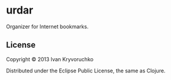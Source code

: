 # urdar

Organizer for Internet bookmarks.

## License

Copyright © 2013 Ivan Kryvoruchko

Distributed under the Eclipse Public License, the same as Clojure.
